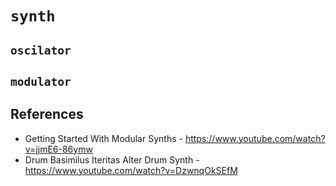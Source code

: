 # `synth`


## `oscilator`


## `modulator`


## References

  - Getting Started With Modular Synths - https://www.youtube.com/watch?v=jjmE6-86ymw
  - Drum Basimilus Iteritas Alter Drum Synth - https://www.youtube.com/watch?v=DzwnqOkSEfM
